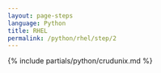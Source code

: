 ```yaml
---
layout: page-steps
language: Python
title: RHEL
permalink: /python/rhel/step/2
---
```


{% include partials/python/crudunix.md %}

